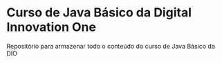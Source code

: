 # Curso de Java Básico da Digital Innovation One
Repositório para armazenar todo o conteúdo do curso de Java Básico da DIO
